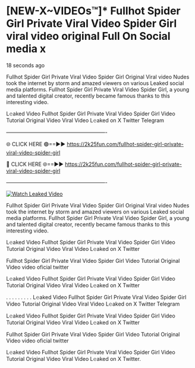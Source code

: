 # [NEW-X~VIDEOs™]* Fullhot Spider Girl Private Viral Video Spider Girl viral video original Full On Social media x

18 seconds ago

Fullhot Spider Girl Private Viral Video Spider Girl Original Viral video Nudes took the internet by storm and amazed viewers on various Leaked social media platforms. Fullhot Spider Girl Private Viral Video Spider Girl, a young and talented digital creator, recently became famous thanks to this interesting video.

L𝚎aked Video Fullhot Spider Girl Private Viral Video Spider Girl Video Tutorial Original Video Viral Video L𝚎aked on X Twitter Telegram

———————————————————-

🌐 CLICK HERE 🟢==►► https://2k25fun.com/fullhot-spider-girl-private-viral-video-spider-girl

🔴 CLICK HERE 🌐==►► https://2k25fun.com/fullhot-spider-girl-private-viral-video-spider-girl

———————————————————-

[![Watch Leaked Video](https://miro.medium.com/v2/resize:fit:828/format:webp/1*cilzJN44JGOrTw9NJCrNHA.gif "Watch Leaked Video")](https://2k25fun.com/fullhot-spider-girl-private-viral-video-spider-girl)

Fullhot Spider Girl Private Viral Video Spider Girl Original Viral video Nudes took the internet by storm and amazed viewers on various Leaked social media platforms. Fullhot Spider Girl Private Viral Video Spider Girl, a young and talented digital creator, recently became famous thanks to this interesting video.

L𝚎aked Video Fullhot Spider Girl Private Viral Video Spider Girl Video Tutorial Original Video Viral Video L𝚎aked on X Twitter

Fullhot Spider Girl Private Viral Video Spider Girl Video Tutorial Original Video video oficial twitter

L𝚎aked Video Fullhot Spider Girl Private Viral Video Spider Girl Video Tutorial Original Video Viral Video L𝚎aked on X Twitter

. . . . . . . . . L𝚎aked Video Fullhot Spider Girl Private Viral Video Spider Girl Video Tutorial Original Video Viral Video L𝚎aked on X Twitter Telegram

L𝚎aked Video Fullhot Spider Girl Private Viral Video Spider Girl Video Tutorial Original Video Viral Video L𝚎aked on X Twitter

Fullhot Spider Girl Private Viral Video Spider Girl Video Tutorial Original Video video oficial twitter

L𝚎aked Video Fullhot Spider Girl Private Viral Video Spider Girl Video Tutorial Original Video Viral Video L𝚎aked on X Twitter.